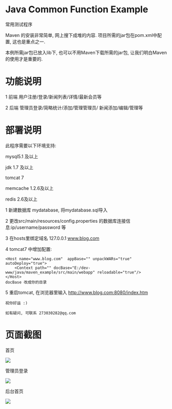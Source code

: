 # Java Common Function Example
常用测试程序

Maven 的安装非常简单, 网上搜下成堆的内容. 项目所需的jar包在pom.xml中配置, 这也是重点之一. 

本例所需jar包已放入lib下, 也可以不用Maven下载所需的jar包, 让我们明白Maven的使用才是重要的.


# 功能说明


1 前端 用户注册/登录/新闻列表/详情/最新会员等

2 后端 管理员登录/简略统计/添加/管理管理员/ 新闻添加/编辑/管理等

# 部署说明

此程序需要以下环境支持:

mysql5.1 及以上

jdk 1.7 及以上

tomcat 7

memcache 1.2.6及以上

redis 2.6及以上



1 新建数据库 mydatabase, 将mydatabase.sql导入

2 更改src/main/resources/config.properties 的数据库连接信息:ip/username/password 等

3 在hosts里绑定域名 127.0.0.1 www.blog.com

4 tomcat7 中增加配置:

	<Host name="www.blog.com"  appBase="" unpackWARs="true" autoDeploy="true">
		<Context path="" docBase="E:/dev-www/java/maven_example/src/main/webapp" reloadable="true"/>  
    </Host>
	docBase 改成你的目录

5 重启tomcat, 在浏览器里输入 http://www.blog.com:8080/index.htm
	
	祝你好运 :)

	如有疑问, 可联系 273030282@qq.com
	
# 页面截图

首页

![](http://static.oschina.net/uploads/space/2016/0727/100202_Na6G_1397876.png)


管理员登录

![](http://static.oschina.net/uploads/space/2016/0727/100318_Z6T1_1397876.jpg)

后台首页

![](http://static.oschina.net/uploads/space/2016/0727/100353_dqd2_1397876.png)
